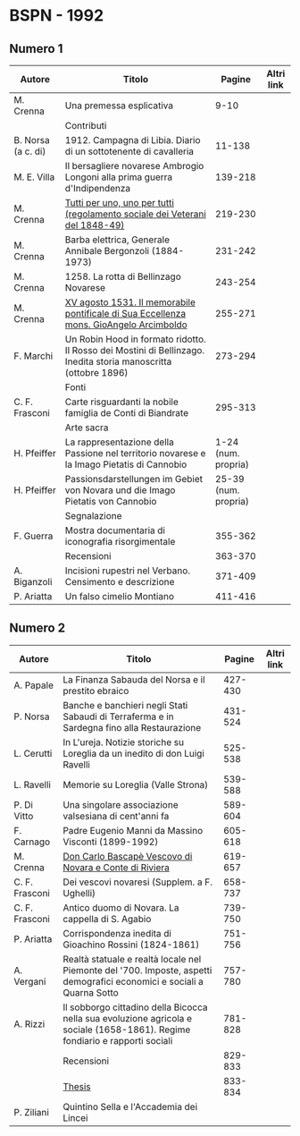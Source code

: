 # BSPN - 1992

## Numero 1

| Autore             | Titolo                                                                                                                                      | Pagine               | Altri link |
|--------------------|---------------------------------------------------------------------------------------------------------------------------------------------|----------------------|------------|
| M. Crenna          | Una premessa esplicativa                                                                                                                    | 9-10                 |            |
|                    | Contributi                                                                                                                                  |                      |            |
| B. Norsa (a c. di) | 1912. Campagna di Libia. Diario di un sottotenente di cavalleria                                                                            | 11-138               |            |
| M. E. Villa        | Il bersagliere novarese Ambrogio Longoni alla prima guerra d'Indipendenza                                                                   | 139-218              |            |
| M. Crenna          | [Tutti per uno, uno per tutti (regolamento sociale dei Veterani del 1848-49)](https://en.calameo.com/read/004733128dc3966297fa3)            | 219-230              |            |
| M. Crenna          | Barba elettrica, Generale Annibale Bergonzoli (1884-1973)                                                                                   | 231-242              |            |
| M. Crenna          | 1258. La rotta di Bellinzago Novarese                                                                                                       | 243-254              |            |
| M. Crenna          | [XV agosto 1531. Il memorabile pontificale di Sua Eccellenza mons. GioAngelo Arcimboldo](https://en.calameo.com/read/004733128a0e61db7ad36) | 255-271              |            |
| F. Marchi          | Un Robin Hood in formato ridotto. Il Rosso dei Mostini di Bellinzago. Inedita storia manoscritta (ottobre 1896)                             | 273-294              |            |
|                    | Fonti                                                                                                                                       |                      |            |
| C. F. Frasconi     | Carte risguardanti la nobile famiglia de Conti di Biandrate                                                                                 | 295-313              |            |
|                    | Arte sacra                                                                                                                                  |                      |            |
| H. Pfeiffer        | La rappresentazione della Passione nel territorio novarese e la Imago Pietatis di Cannobio                                                  | 1-24 (num. propria)  |            |
| H. Pfeiffer        | Passionsdarstellungen im Gebiet von Novara und die Imago Pietatis von Cannobio                                                              | 25-39 (num. propria) |            |
|                    | Segnalazione                                                                                                                                |                      |            |
| F. Guerra          | Mostra documentaria di iconografia risorgimentale                                                                                           | 355-362              |            |
|                    | Recensioni                                                                                                                                  | 363-370              |            |
| A. Biganzoli       | Incisioni rupestri nel Verbano. Censimento e descrizione                                                                                    | 371-409              |            |
| P. Ariatta         | Un falso cimelio Montiano                                                                                                                   | 411-416              |            |

## Numero 2

| Autore         | Titolo                                                                                                                       | Pagine  | Altri link |
|----------------|------------------------------------------------------------------------------------------------------------------------------|---------|------------|
| A. Papale      | La Finanza Sabauda del Norsa e il prestito ebraico                                                                           | 427-430 |            |
| P. Norsa       | Banche e banchieri negli Stati Sabaudi di Terraferma e in Sardegna fino alla Restaurazione                                   | 431-524 |            |
| L. Cerutti     | In L'ureja. Notizie storiche su Loreglia da un inedito di don Luigi Ravelli                                                  | 525-538 |            |
| L. Ravelli     | Memorie su Loreglia (Valle Strona)                                                                                           | 539-588 |            |
| P. Di Vitto    | Una singolare associazione valsesiana di cent'anni fa                                                                        | 589-604 |            |
| F. Carnago     | Padre Eugenio Manni da Massino Visconti (1899-1992)                                                                          | 605-618 |            |
| M. Crenna      | [Don Carlo Bascapè Vescovo di Novara e Conte di Riviera](https://en.calameo.com/read/004733128fd67113271d5)                  | 619-657 |            |
| C. F. Frasconi | Dei vescovi novaresi (Supplem. a F. Ughelli)                                                                                 | 658-737 |            |
| C. F. Frasconi | Antico duomo di Novara. La cappella di S. Agabio                                                                             | 739-750 |            |
| P. Ariatta     | Corrispondenza inedita di Gioachino Rossini (1824-1861)                                                                      | 751-756 |            |
| A. Vergani     | Realtà statuale e realtà locale nel Piemonte del '700. Imposte, aspetti demografici economici e sociali a Quarna Sotto       | 757-780 |            |
| A. Rizzi       | Il sobborgo cittadino della Bicocca nella sua evoluzione agricola e sociale (1658-1861). Regime fondiario e rapporti sociali | 781-828 |            |
|                | Recensioni                                                                                                                   | 829-833 |            |
|                | [Thesis](http://www.ssno.it/BSPNo/bspn_thesis.html#1992)                                                                     | 833-834 |            |
| P. Ziliani     | Quintino Sella e l'Accademia dei Lincei                                                                                      |         |            |

